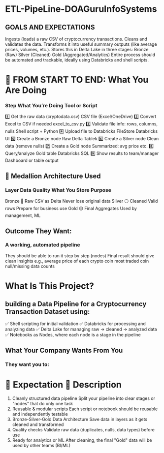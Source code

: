 # ETL-PipeLine-DOAGuruInfoSystems

## GOALS AND EXPECTATIONS

Ingests (loads) a raw CSV of cryptocurrency transactions.
Cleans and validates the data.
Transforms it into useful summary outputs (like average prices, volumes, etc.).
Stores this in Delta Lake in three stages:
Bronze (Raw)
Silver (Cleaned)
Gold (Aggregated/Analytics)
Entire process should be automated and trackable, ideally using Databricks and shell scripts.



# 🧭 FROM START TO END: What You Are Doing
### Step	What You’re Doing	Tool or Script
1️⃣	Get the raw data (cryptodata.csv)	CSV file (Excel/OneDrive)
2️⃣	Convert Excel to CSV if needed	excel_to_csv.py
3️⃣	Validate file info: rows, columns, nulls	Shell script + Python
4️⃣	Upload file to Databricks FileStore	Databricks UI
5️⃣	Create a Bronze node	Raw Delta Tablek
6️⃣	Create a Silver node	Clean data (remove nulls)
7️⃣	Create a Gold node	Summarized: avg price etc.
8️⃣	Query/analyze Gold table	Databricks SQL
9️⃣	Show results to team/manager	Dashboard or table output


## 🔄 Medallion Architecture Used
### Layer	Data Quality	What You Store	Purpose
Bronze	🔸 Raw	CSV as Delta	Never lose original data
Silver	⚪ Cleaned	Valid rows	Prepare for business use
Gold	🟡 Final	Aggregates	Used by management, ML


## Outcome They Want:
### A working, automated pipeline
They should be able to run it step by step (nodes)
Final result should give clean insights
e.g., average price of each crypto coin
most traded coin
null/missing data counts


# What Is This Project?
## building a Data Pipeline for a Cryptocurrency Transaction Dataset using:
✅ Shell scripting for initial validation
✅ Databricks for processing and analyzing data
✅ Delta Lake for managing raw → cleaned → analyzed data
✅ Notebooks as Nodes, where each node is a stage in the pipeline


## What Your Company Wants From You
### They want you to:

# 💼 Expectation	📄 Description
1. Cleanly structured data pipeline	Split your pipeline into clear stages or "nodes" that do only one task
2. Reusable & modular scripts	Each script or notebook should be reusable and independently testable
3. Bronze-Silver-Gold Data Architecture	Save data in layers as it gets cleaned and transformed
4. Quality checks	Validate raw data (duplicates, nulls, data types) before use
5. Ready for analytics or ML	After cleaning, the final "Gold" data will be used by other teams (BI/ML)



